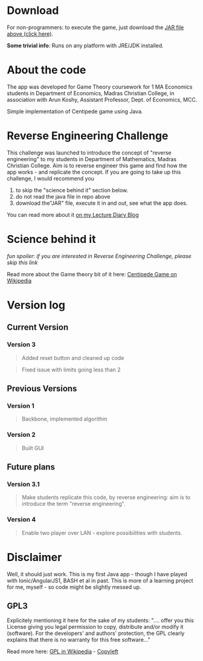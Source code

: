# Download
For non-programmers: to execute the game, just download the [JAR file above (click here)](https://github.com/jessepf/Centipede_Java/raw/master/Centipede3.jar).

**Some trivial info**: Runs on any platform with JRE/JDK installed.

# About the code
The app was developed for Game Theory coursework for 1 MA Economics students in Department of Economics, Madras Christian College, in association with Arun Koshy, Assistant Professor, Dept. of Economics, MCC.

Simple implementation of Centipede game using Java.

# Reverse Engineering Challenge
This challenge was launched to introduce the concept of "reverse engineering" to my students in Department of Mathematics, Madras Christian College. Aim is to reverse engineer this game and find how the app works - and replicate the concept. 
If you are going to take up this challenge, I would recommend you 

1. to skip the "science behind it" section below. 
2. do not read the java file in repo above
3. download the"JAR" file, execute it in and out, see what the app does.

You can read more about it [on my Lecture Diary Blog](https://mccmathnotes.wordpress.com/2017/12/11/reverse-engineering-challenge/)

# Science behind it
*fun spoiler: if you are interested in Reverse Engineering Challenge, please skip this link*

Read more about the Game theory bit of it here: [Centipede Game on Wikipedia](https://en.wikipedia.org/wiki/Centipede_game)

# Version log
## Current Version
### Version 3
> Added reset button and cleaned up code

> Fixed issue with limits going less than 2

## Previous Versions
### Version 1
> Backbone, implemented algorithm
### Version 2
> Built GUI

## Future plans
### Version 3.1
> Make students replicate this code, by reverse engineering: aim is to introduce the term "reverse engineering".

### Version 4
> Enable two player over LAN - explore possibilities with students.

# Disclaimer
Well, it should just work. This is my first Java app - though I have played with Ionic/AngularJS1, BASH et al in past. This is more of a learning project for me, myself - so code might be slightly messed up. 

## GPL3
Explicitely mentioning it here for the sake of my students: ".... offer you this License giving you legal permission to copy, distribute and/or modify it (software). For the developers' and authors' protection, the GPL clearly explains that there is no warranty for this free software..."

Read more here: [GPL in Wikipedia](https://en.wikipedia.org/wiki/GNU_General_Public_License) - [Copyleft](https://en.wikipedia.org/wiki/Copyleft)
